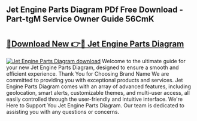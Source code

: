 ## Jet Engine Parts Diagram PDf Free Download - Part-tgM Service Owner Guide 56CmK

# <h2><a href="http://dfjsokp.blite.top/?on=Jet+Engine+Parts+Diagram">🔗Download New 👉🔴 Jet Engine Parts Diagram</a></h2>

[![Jet Engine Parts Diagram download](https://i.imgur.com/lujVjoI.png)](http://dfjsokp.blite.top/?on=Jet+Engine+Parts+Diagram)
Welcome to the ultimate guide for your new Jet Engine Parts Diagram, designed to ensure a smooth and efficient experience. Thank You for Choosing Brand Name We are committed to providing you with exceptional products and services. Jet Engine Parts Diagram comes with an array of advanced features, including geolocation, smart alerts, customizable themes, and multi-user access, all easily controlled through the user-friendly and intuitive interface. We're Here to Support You Jet Engine Parts Diagram. Our team is dedicated to assisting you with any questions or concerns.
